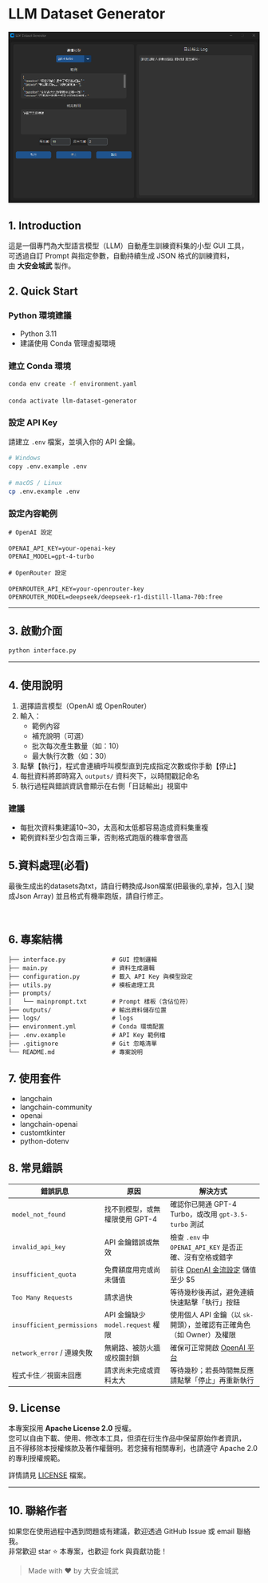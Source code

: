 # LLM Dataset Generator

![alt text](image.png)

## 1. Introduction

這是一個專門為大型語言模型（LLM）自動產生訓練資料集的小型 GUI 工具，  
可透過自訂 Prompt 與指定參數，自動持續生成 JSON 格式的訓練資料，  
由 **大安金城武** 製作。

## 2. Quick Start

### Python 環境建議

- Python 3.11
- 建議使用 Conda 管理虛擬環境

### 建立 Conda 環境

```bash
conda env create -f environment.yaml

conda activate llm-dataset-generator
```

### 設定 API Key

請建立 `.env` 檔案，並填入你的 API 金鑰。

```bash
# Windows
copy .env.example .env

# macOS / Linux
cp .env.example .env
```

### 設定內容範例

```
# OpenAI 設定

OPENAI_API_KEY=your-openai-key
OPENAI_MODEL=gpt-4-turbo

# OpenRouter 設定

OPENROUTER_API_KEY=your-openrouter-key
OPENROUTER_MODEL=deepseek/deepseek-r1-distill-llama-70b:free
```

---

## 3. 啟動介面

```bash
python interface.py
```

---

## 4. 使用說明

1. 選擇語言模型（OpenAI 或 OpenRouter）
2. 輸入：
   - 範例內容
   - 補充說明（可選）
   - 批次每次產生數量（如：10）
   - 最大執行次數（如：30）
3. 點擊【執行】，程式會連續呼叫模型直到完成指定次數或你手動【停止】
4. 每批資料將即時寫入 `outputs/` 資料夾下，以時間戳記命名
5. 執行過程與錯誤資訊會顯示在右側「日誌輸出」視窗中

### 建議

- 每批次資料集建議10~30，太高和太低都容易造成資料集重複
- 範例資料至少包含兩三筆，否則格式跑版的機率會很高

## 5.資料處理(必看)

最後生成出的datasets為txt，請自行轉換成Json檔案(把最後的,拿掉，包入[ ]變成Json Array)
並且格式有機率跑版，請自行修正。


<br>

## 6. 專案結構

```
├── interface.py             # GUI 控制邏輯
├── main.py                  # 資料生成邏輯
├── configuration.py         # 載入 API Key 與模型設定
├── utils.py                 # 模板處理工具
├── prompts/
│   └── mainprompt.txt       # Prompt 樣板（含佔位符）
├── outputs/                 # 輸出資料儲存位置
├── logs/                    # logs
├── environment.yml          # Conda 環境配置
├── .env.example             # API Key 範例檔
├── .gitignore               # Git 忽略清單
└── README.md                # 專案說明
```

## 7. 使用套件

- langchain
- langchain-community
- openai
- langchain-openai
- customtkinter
- python-dotenv

## 8. 常見錯誤

| 錯誤訊息                       | 原因                          | 解決方式                                                                   |
| -------------------------- | --------------------------- | ---------------------------------------------------------------------- |
| `model_not_found`          | 找不到模型，或無權限使用 GPT-4          | 確認你已開通 GPT-4 Turbo，或改用 `gpt-3.5-turbo` 測試                              |
| `invalid_api_key`          | API 金鑰錯誤或無效                 | 檢查 `.env` 中 `OPENAI_API_KEY` 是否正確、沒有空格或錯字                              |
| `insufficient_quota`       | 免費額度用完或尚未儲值                 | 前往 [OpenAI 金流設定](https://platform.openai.com/account/billing) 儲值至少 \$5 |
| `Too Many Requests`        | 請求過快                        | 等待幾秒後再試，避免連續快速點擊「執行」按鈕                                                 |
| `insufficient_permissions` | API 金鑰缺少 `model.request` 權限 | 使用個人 API 金鑰（以 `sk-` 開頭），並確認有正確角色（如 Owner）及權限                           |
| `network_error` / 連線失敗     | 無網路、被防火牆或校園封鎖               | 確保可正常開啟 [OpenAI 平台](https://platform.openai.com)                       |
| 程式卡住／視窗未回應                 | 請求尚未完成或資料太大                 | 等待幾秒；若長時間無反應請點擊「停止」再重新執行                                               |

## 9. License

本專案採用 **Apache License 2.0** 授權。  
您可以自由下載、使用、修改本工具，但須在衍生作品中保留原始作者資訊，  
且不得移除本授權條款及著作權聲明。若您擁有相關專利，也請遵守 Apache 2.0 的專利授權規範。

詳情請見 [LICENSE](LICENSE) 檔案。

---

## 10. 聯絡作者

如果您在使用過程中遇到問題或有建議，歡迎透過 GitHub Issue 或 email 聯絡我。  
非常歡迎 star ⭐️ 本專案，也歡迎 fork 與貢獻功能！

> Made with ❤️ by 大安金城武
